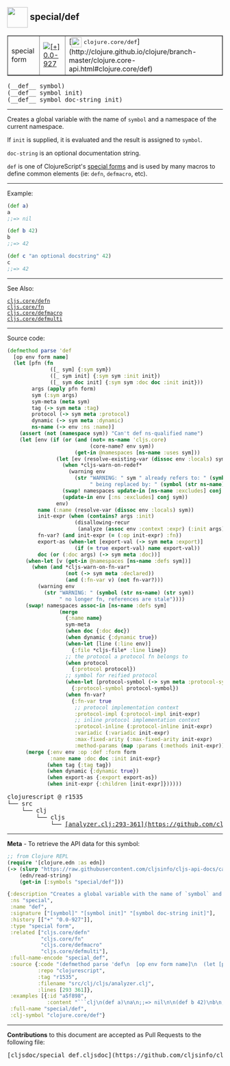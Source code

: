 ## <img width="48px" valign="middle" src="http://i.imgur.com/Hi20huC.png"> special/def

 <table border="1">
<tr>

<td>special form</td>
<td><a href="https://github.com/cljsinfo/cljs-api-docs/tree/0.0-927"><img valign="middle" alt="[+] 0.0-927" src="https://img.shields.io/badge/+-0.0--927-lightgrey.svg"></a> </td>
<td>
[<img height="24px" valign="middle" src="http://i.imgur.com/1GjPKvB.png"> <samp>clojure.core/def</samp>](http://clojure.github.io/clojure/branch-master/clojure.core-api.html#clojure.core/def)
</td>
</tr>
</table>

 <samp>
(__def__ symbol)<br>
</samp>
 <samp>
(__def__ symbol init)<br>
</samp>
 <samp>
(__def__ symbol doc-string init)<br>
</samp>

---

Creates a global variable with the name of `symbol` and a namespace of the
current namespace.

If `init` is supplied, it is evaluated and the result is assigned to `symbol`.

`doc-string` is an optional documentation string.

`def` is one of ClojureScript's [special forms](http://clojure.org/special_forms)
and is used by many macros to define common elements (ie: `defn`, `defmacro`,
etc).

---

Example:

```clj
(def a)
a
;;=> nil

(def b 42)
b
;;=> 42

(def c "an optional docstring" 42)
c
;;=> 42
```

---

See Also:

[`cljs.core/defn`](cljs.core_defn.md)<br>
[`cljs.core/fn`](cljs.core_fn.md)<br>
[`cljs.core/defmacro`](cljs.core_defmacro.md)<br>
[`cljs.core/defmulti`](cljs.core_defmulti.md)<br>

---


Source code:

```clj
(defmethod parse 'def
  [op env form name]
  (let [pfn (fn
              ([_ sym] {:sym sym})
              ([_ sym init] {:sym sym :init init})
              ([_ sym doc init] {:sym sym :doc doc :init init}))
        args (apply pfn form)
        sym (:sym args)
        sym-meta (meta sym)
        tag (-> sym meta :tag)
        protocol (-> sym meta :protocol)
        dynamic (-> sym meta :dynamic)
        ns-name (-> env :ns :name)]
    (assert (not (namespace sym)) "Can't def ns-qualified name")
    (let [env (if (or (and (not= ns-name 'cljs.core)
                           (core-name? env sym))
                      (get-in @namespaces [ns-name :uses sym]))
                (let [ev (resolve-existing-var (dissoc env :locals) sym)]
                  (when *cljs-warn-on-redef*
                    (warning env
                      (str "WARNING: " sym " already refers to: " (symbol (str (:ns ev)) (str sym))
                           " being replaced by: " (symbol (str ns-name) (str sym)))))
                  (swap! namespaces update-in [ns-name :excludes] conj sym)
                  (update-in env [:ns :excludes] conj sym))
                env)
          name (:name (resolve-var (dissoc env :locals) sym))
          init-expr (when (contains? args :init)
                      (disallowing-recur
                       (analyze (assoc env :context :expr) (:init args) sym)))
          fn-var? (and init-expr (= (:op init-expr) :fn))
          export-as (when-let [export-val (-> sym meta :export)]
                      (if (= true export-val) name export-val))
          doc (or (:doc args) (-> sym meta :doc))]
      (when-let [v (get-in @namespaces [ns-name :defs sym])]
        (when (and *cljs-warn-on-fn-var*
                   (not (-> sym meta :declared))
                   (and (:fn-var v) (not fn-var?)))
          (warning env
            (str "WARNING: " (symbol (str ns-name) (str sym))
                 " no longer fn, references are stale"))))
      (swap! namespaces assoc-in [ns-name :defs sym]
                 (merge 
                   {:name name}
                   sym-meta
                   (when doc {:doc doc})
                   (when dynamic {:dynamic true})
                   (when-let [line (:line env)]
                     {:file *cljs-file* :line line})
                   ;; the protocol a protocol fn belongs to
                   (when protocol
                     {:protocol protocol})
                   ;; symbol for reified protocol
                   (when-let [protocol-symbol (-> sym meta :protocol-symbol)]
                     {:protocol-symbol protocol-symbol})
                   (when fn-var?
                     {:fn-var true
                      ;; protocol implementation context
                      :protocol-impl (:protocol-impl init-expr)
                      ;; inline protocol implementation context
                      :protocol-inline (:protocol-inline init-expr)
                      :variadic (:variadic init-expr)
                      :max-fixed-arity (:max-fixed-arity init-expr)
                      :method-params (map :params (:methods init-expr))})))
      (merge {:env env :op :def :form form
              :name name :doc doc :init init-expr}
             (when tag {:tag tag})
             (when dynamic {:dynamic true})
             (when export-as {:export export-as})
             (when init-expr {:children [init-expr]})))))
```

 <pre>
clojurescript @ r1535
└── src
    └── clj
        └── cljs
            └── <ins>[analyzer.clj:293-361](https://github.com/clojure/clojurescript/blob/r1535/src/clj/cljs/analyzer.clj#L293-L361)</ins>
</pre>


---

__Meta__ - To retrieve the API data for this symbol:

```clj
;; from Clojure REPL
(require '[clojure.edn :as edn])
(-> (slurp "https://raw.githubusercontent.com/cljsinfo/cljs-api-docs/catalog/cljs-api.edn")
    (edn/read-string)
    (get-in [:symbols "special/def"]))
```

```clj
{:description "Creates a global variable with the name of `symbol` and a namespace of the\ncurrent namespace.\n\nIf `init` is supplied, it is evaluated and the result is assigned to `symbol`.\n\n`doc-string` is an optional documentation string.\n\n`def` is one of ClojureScript's [special forms](http://clojure.org/special_forms)\nand is used by many macros to define common elements (ie: `defn`, `defmacro`,\netc).",
 :ns "special",
 :name "def",
 :signature ["[symbol]" "[symbol init]" "[symbol doc-string init]"],
 :history [["+" "0.0-927"]],
 :type "special form",
 :related ["cljs.core/defn"
           "cljs.core/fn"
           "cljs.core/defmacro"
           "cljs.core/defmulti"],
 :full-name-encode "special_def",
 :source {:code "(defmethod parse 'def\n  [op env form name]\n  (let [pfn (fn\n              ([_ sym] {:sym sym})\n              ([_ sym init] {:sym sym :init init})\n              ([_ sym doc init] {:sym sym :doc doc :init init}))\n        args (apply pfn form)\n        sym (:sym args)\n        sym-meta (meta sym)\n        tag (-> sym meta :tag)\n        protocol (-> sym meta :protocol)\n        dynamic (-> sym meta :dynamic)\n        ns-name (-> env :ns :name)]\n    (assert (not (namespace sym)) \"Can't def ns-qualified name\")\n    (let [env (if (or (and (not= ns-name 'cljs.core)\n                           (core-name? env sym))\n                      (get-in @namespaces [ns-name :uses sym]))\n                (let [ev (resolve-existing-var (dissoc env :locals) sym)]\n                  (when *cljs-warn-on-redef*\n                    (warning env\n                      (str \"WARNING: \" sym \" already refers to: \" (symbol (str (:ns ev)) (str sym))\n                           \" being replaced by: \" (symbol (str ns-name) (str sym)))))\n                  (swap! namespaces update-in [ns-name :excludes] conj sym)\n                  (update-in env [:ns :excludes] conj sym))\n                env)\n          name (:name (resolve-var (dissoc env :locals) sym))\n          init-expr (when (contains? args :init)\n                      (disallowing-recur\n                       (analyze (assoc env :context :expr) (:init args) sym)))\n          fn-var? (and init-expr (= (:op init-expr) :fn))\n          export-as (when-let [export-val (-> sym meta :export)]\n                      (if (= true export-val) name export-val))\n          doc (or (:doc args) (-> sym meta :doc))]\n      (when-let [v (get-in @namespaces [ns-name :defs sym])]\n        (when (and *cljs-warn-on-fn-var*\n                   (not (-> sym meta :declared))\n                   (and (:fn-var v) (not fn-var?)))\n          (warning env\n            (str \"WARNING: \" (symbol (str ns-name) (str sym))\n                 \" no longer fn, references are stale\"))))\n      (swap! namespaces assoc-in [ns-name :defs sym]\n                 (merge \n                   {:name name}\n                   sym-meta\n                   (when doc {:doc doc})\n                   (when dynamic {:dynamic true})\n                   (when-let [line (:line env)]\n                     {:file *cljs-file* :line line})\n                   ;; the protocol a protocol fn belongs to\n                   (when protocol\n                     {:protocol protocol})\n                   ;; symbol for reified protocol\n                   (when-let [protocol-symbol (-> sym meta :protocol-symbol)]\n                     {:protocol-symbol protocol-symbol})\n                   (when fn-var?\n                     {:fn-var true\n                      ;; protocol implementation context\n                      :protocol-impl (:protocol-impl init-expr)\n                      ;; inline protocol implementation context\n                      :protocol-inline (:protocol-inline init-expr)\n                      :variadic (:variadic init-expr)\n                      :max-fixed-arity (:max-fixed-arity init-expr)\n                      :method-params (map :params (:methods init-expr))})))\n      (merge {:env env :op :def :form form\n              :name name :doc doc :init init-expr}\n             (when tag {:tag tag})\n             (when dynamic {:dynamic true})\n             (when export-as {:export export-as})\n             (when init-expr {:children [init-expr]})))))",
          :repo "clojurescript",
          :tag "r1535",
          :filename "src/clj/cljs/analyzer.clj",
          :lines [293 361]},
 :examples [{:id "a5f898",
             :content "```clj\n(def a)\na\n;;=> nil\n\n(def b 42)\nb\n;;=> 42\n\n(def c \"an optional docstring\" 42)\nc\n;;=> 42\n```"}],
 :full-name "special/def",
 :clj-symbol "clojure.core/def"}

```

---

__Contributions__ to this document are accepted as Pull Requests to the following file:

 <pre>
[cljsdoc/special_def.cljsdoc](https://github.com/cljsinfo/cljs-api-docs/blob/master/cljsdoc/special_def.cljsdoc)
</pre>

